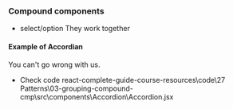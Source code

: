 ### Compound components

* select/option
They work together

#### Example of Accordian

<Accordion className="accordion">
  <Accordion.Item
    id="experience"
    className="accordion-item"
    title="We got 20 years of experience"
  >
    <article>
      <p>You can&apos;t go wrong with us.</p>
    </article>
  </Accordion.Item>
</Accordian>

* Check code
react-complete-guide-course-resources\code\27 Patterns\03-grouping-compound-cmp\src\components\Accordion\Accordion.jsx
